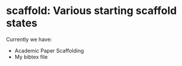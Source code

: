 # scaffold: Various starting scaffold states

Currently we have:
* Academic Paper Scaffolding
* My bibtex file

